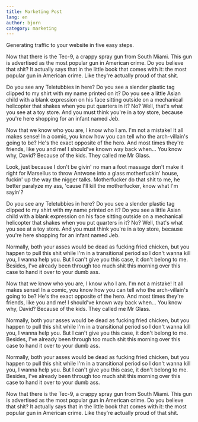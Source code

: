 ```yaml
---
title: Marketing Post
lang: en
author: bjorn
category: marketing
---
```


Generating traffic to your website in five easy steps.

Now that there is the Tec-9, a crappy spray gun from South Miami. This gun is advertised as the most
popular gun in American crime. Do you believe that shit? It actually says that in the little book that
comes with it: the most popular gun in American crime. Like they're actually proud of that shit.

Do you see any Teletubbies in here? Do you see a slender plastic tag clipped to my shirt with my name
printed on it? Do you see a little Asian child with a blank expression on his face sitting outside on
a mechanical helicopter that shakes when you put quarters in it? No? Well, that's what you see at a
toy store. And you must think you're in a toy store, because you're here shopping for an infant named
Jeb.

Now that we know who you are, I know who I am. I'm not a mistake! It all makes sense! In a comic, you
know how you can tell who the arch-villain's going to be? He's the exact opposite of the hero. And
most times they're friends, like you and me! I should've known way back when... You know why, David?
Because of the kids. They called me Mr Glass.

Look, just because I don't be givin' no man a foot massage don't make it right for Marsellus to throw
Antwone into a glass motherfuckin' house, fuckin' up the way the nigger talks. Motherfucker do that
shit to me, he better paralyze my ass, 'cause I'll kill the motherfucker, know what I'm sayin'?

Do you see any Teletubbies in here? Do you see a slender plastic tag clipped to my shirt with my name
printed on it? Do you see a little Asian child with a blank expression on his face sitting outside on
a mechanical helicopter that shakes when you put quarters in it? No? Well, that's what you see at a
toy store. And you must think you're in a toy store, because you're here shopping for an infant named
Jeb.

Normally, both your asses would be dead as fucking fried chicken, but you happen to pull this shit
while I'm in a transitional period so I don't wanna kill you, I wanna help you. But I can't give you
this case, it don't belong to me. Besides, I've already been through too much shit this morning over
this case to hand it over to your dumb ass.

Now that we know who you are, I know who I am. I'm not a mistake! It all makes sense! In a comic, you
know how you can tell who the arch-villain's going to be? He's the exact opposite of the hero. And
most times they're friends, like you and me! I should've known way back when... You know why, David?
Because of the kids. They called me Mr Glass.

Normally, both your asses would be dead as fucking fried chicken, but you happen to pull this shit
while I'm in a transitional period so I don't wanna kill you, I wanna help you. But I can't give you
this case, it don't belong to me. Besides, I've already been through too much shit this morning over
this case to hand it over to your dumb ass.

Normally, both your asses would be dead as fucking fried chicken, but you happen to pull this shit
while I'm in a transitional period so I don't wanna kill you, I wanna help you. But I can't give you
this case, it don't belong to me. Besides, I've already been through too much shit this morning over
this case to hand it over to your dumb ass.

Now that there is the Tec-9, a crappy spray gun from South Miami. This gun is advertised as the most
popular gun in American crime. Do you believe that shit? It actually says that in the little book that
comes with it: the most popular gun in American crime. Like they're actually proud of that shit.

